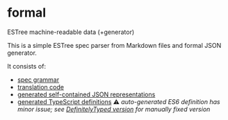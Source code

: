 # formal
ESTree machine-readable data (+generator)

This is a simple ESTree spec parser from Markdown files and formal JSON generator.

It consists of:
* [spec grammar](https://github.com/estree/formal/blob/master/src/grammar.jison)
* [translation code](https://github.com/estree/formal/blob/master/src/index.js)
* [generated self-contained JSON representations](https://github.com/estree/formal/tree/master/formal-data)
* [generated TypeScript definitions](https://github.com/estree/formal/tree/master/formal-data/typescript) :warning: *auto-generated ES6 definition has minor issue; see [DefinitelyTyped version](https://github.com/borisyankov/DefinitelyTyped/blob/master/estree/estree.d.ts) for manually fixed version*
